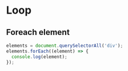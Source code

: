 # Loop

## Foreach element

```js
elements = document.querySelectorAll('div');
elements.forEach((element) => {
  console.log(element);
});
```